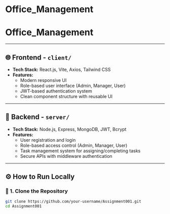 # Office_Management
# Office_Management

---

## 🌐 Frontend - `client/`

- **Tech Stack:** React.js, Vite, Axios, Tailwind CSS
- **Features:**
  - Modern responsive UI
  - Role-based user interface (Admin, Manager, User)
  - JWT-based authentication system
  - Clean component structure with reusable UI

---

## 🔧 Backend - `server/`

- **Tech Stack:** Node.js, Express, MongoDB, JWT, Bcrypt
- **Features:**
  - User registration and login
  - Role-based access control (Admin, Manager, User)
  - Task management system for assigning/completing tasks
  - Secure APIs with middleware authentication

---

## ⚙️ How to Run Locally

### 🔹 1. Clone the Repository

```bash
git clone https://github.com/your-username/Assignment001.git
cd Assignment001

